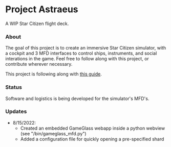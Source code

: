 # Project Astraeus
A WIP Star Citizen flight deck.

### About
The goal of this project is to create an immersive Star Citizen simulator, with a cockpit and 3 MFD interfaces to control ships, instruments, and social interations in the game. Feel free to follow along with this project, or contribute wherever necessary.

This project is following along with [this guide](http://www.bogdanberg.com/2020/02/08/diy-motion-simulator-part-1-intro-photos-shopping-list/).

### Status
Software and logistics is being developed for the simulator's MFD's.

### Updates
- 8/15/2022:
  - Created an embedded GameGlass webapp inside a python webview (see "/bin/gameglass_mfd.py")
  - Added a configuration file for quickly opening a pre-specified shard
